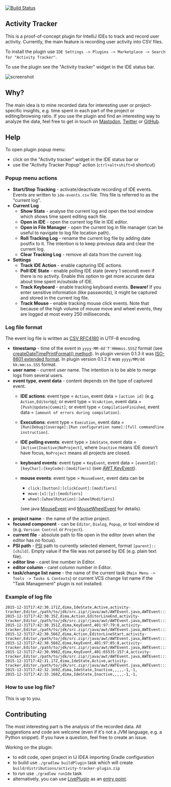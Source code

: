 [![Build Status](https://github.com/dkandalov/activity-tracker/workflows/CI/badge.svg)](https://github.com/dkandalov/activity-tracker/actions)

## Activity Tracker
This is a proof-of-concept plugin for IntelliJ IDEs to track and record user activity.
Currently, the main feature is recording user activity into CSV files.

To install the plugin use `IDE Settings -> Plugins -> Marketplace -> Search for "Activity Tracker"`.

To use the plugin see the "Activity tracker" widget in the IDE status bar.

<img src="https://raw.githubusercontent.com/dkandalov/activity-tracker/master/screenshot.png" alt="screenshot" title="screenshot" style="text-align:center"/>

## Why?
The main idea is to mine recorded data for interesting user or project-specific insights,
e.g. time spent in each part of the project or editing/browsing ratio.
If you use the plugin and find an interesting way to analyze the data, feel free to get in touch on
[Mastodon](https://mastodon.social/@dkandalov),
[Twitter](https://twitter.com/dmitrykandalov) or
[GitHub](https://github.com/dkandalov/activity-tracker/issues).

## Help
To open plugin popup menu:
 - click on the "Activity tracker" widget in the IDE status bar or
 - use the "Activity Tracker Popup" action (`ctrl+alt+shift+O` shortcut)

### Popup menu actions
 - **Start/Stop Tracking** - activate/deactivate recording of IDE events.
 Events are written to `ide-events.csv` file. This file is referred to as the "current log".
 - **Current Log**
    - **Show Stats** - analyse the current log and open the tool window which shows time spent editing each file.
    - **Open in IDE** - open the current log file in IDE editor.
    - **Open in File Manager** - open the current log in file manager
        (can be useful to navigate to log file location path).
    - **Roll Tracking Log** - rename the current log file by adding date postfix to it.
        The intention is to keep previous data and clear the current log.
    - **Clear Tracking Log** - remove all data from the current log.
 - **Settings**
    - **Track IDE Action** - enable capturing IDE actions.
    - **Poll IDE State** - enable polling IDE state (every 1 second) even if there is no activity.
        Enable this option to get more accurate data about time spent in/outside of IDE.
    - **Track Keyboard** - enable tracking keyboard events. __**Beware!**__
        If you enter sensitive information (like passwords), it might be captured and stored in the current log file.
    - **Track Mouse** - enable tracking mouse click events.
      Note that because of the high volume of mouse move and wheel events, they are logged at most every 250 milliseconds.

### Log file format
The event log file is written as [CSV RFC4180](https://tools.ietf.org/html/rfc4180) in UTF-8 encoding.

 - **timestamp** - time of the event in `yyyy-MM-dd'T'HHmmss.SSSZ` format
   (see [createDateTimePrintFormat() method](https://github.com/dkandalov/activity-tracker/blob/6ca1342e8c71c96f5f7a1c52095c61317cc78650/src/main/activitytracker/TrackerEvent.groovy#L109-L109)).
   In plugin version 0.1.3 it was [ISO-8601 extended format](https://docs.oracle.com/javase/8/docs/api/java/time/format/DateTimeFormatter.html#ISO_OFFSET_DATE_TIME).
   In plugin version 0.1.2 it was `yyyy/MM/dd kk:mm:ss.SSS` format.
 - **user name** - current user name. The intention is to be able to merge logs from several users.
 - **event type**, **event data** - content depends on the type of captured event.
    - **IDE actions**: event type = `Action`, event data = `[action id]` (e.g. `Action,EditorUp`);
                       or event type = `VcsAction`, event data = `[Push|Update|Commit]`;
                       or event type = `CompilationFinished`, event data = `[amount of errors during compilation]`.
    - **Executions**: event type = `Execution`, event data = `[Run|Debug|Coverage]:[Run configuration name]:[full commandline instruction]`.
    - **IDE polling events**: event type = `IdeState`, event data = `[Active|Inactive|NoProject]`,
      where `Inactive` means IDE doesn't have focus, `NoProject` means all projects are closed.
    - **keyboard events**: event type = `KeyEvent`, event data = `[eventId]:[keyChar]:[keyCode]:[modifiers]`
      (see [AWT KeyEvent](https://docs.oracle.com/javase/7/docs/api/java/awt/event/KeyEvent.html)).
    - **mouse events**: event type = `MouseEvent`, event data can be
        - `click:[button]:[clickCount]:[modifiers]`
        - `move:[x]:[y]:[modifiers]`
        - `wheel:[wheelRotation]:[wheelModifiers]`

      (see java [MouseEvent](https://docs.oracle.com/javase/7/docs/api/java/awt/event/MouseEvent.html)
      and [MouseWheelEvent](https://docs.oracle.com/javase/7/docs/api/java/awt/event/MouseWheelEvent.html) for details).
 - **project name** - the name of the active project.
 - **focused component** - can be `Editor`, `Dialog`, `Popup`, or tool window id (e.g. `Version Control` or `Project`).
 - **current file** - absolute path to file open in the editor (even when the editor has no focus).
 - **PSI path** - [PSI](http://www.jetbrains.org/intellij/sdk/docs/basics/architectural_overview/psi_elements.html)
                  path to currently selected element, format `[parent]::[child]`.
                  Empty value if the file was not parsed by IDE (e.g. plain text file).
 - **editor line** - caret line number in Editor.
 - **editor column** - caret column number in Editor.
 - **task/change list name** - the name of the current task (`Main Menu -> Tools -> Tasks & Contexts`) 
                               or current VCS change list name if the "Task Management" plugin is not installed.


### Example of log file
```
2015-12-31T17:42:30.171Z,dima,IdeState,Active,activity-tracker,Editor,/path/to/jdk/src.zip!/java/awt/AWTEvent.java,AWTEvent::isConsumed,450,8,
2015-12-31T17:42:30.35Z,dima,Action,EditorLineEnd,activity-tracker,Editor,/path/to/jdk/src.zip!/java/awt/AWTEvent.java,AWTEvent::isConsumed,450,8,
2015-12-31T17:42:30.351Z,dima,KeyEvent,401:97:79:8,activity-tracker,Editor,/path/to/jdk/src.zip!/java/awt/AWTEvent.java,AWTEvent::isConsumed,450,24,
2015-12-31T17:42:30.566Z,dima,Action,EditorLineStart,activity-tracker,Editor,/path/to/jdk/src.zip!/java/awt/AWTEvent.java,AWTEvent::isConsumed,450,24,
2015-12-31T17:42:30.568Z,dima,KeyEvent,401:97:85:8,activity-tracker,Editor,/path/to/jdk/src.zip!/java/awt/AWTEvent.java,AWTEvent::isConsumed,450,8,
2015-12-31T17:42:30.998Z,dima,KeyEvent,401:65535:157:4,activity-tracker,Editor,/path/to/jdk/src.zip!/java/awt/AWTEvent.java,AWTEvent::isConsumed,450,8,
2015-12-31T17:42:31.17Z,dima,IdeState,Active,activity-tracker,Editor,/path/to/jdk/src.zip!/java/awt/AWTEvent.java,AWTEvent::isConsumed,450,8,
2015-12-31T17:42:32.169Z,dima,IdeState,Inactive,,,,,-1,-1,
2015-12-31T17:42:33.168Z,dima,IdeState,Inactive,,,,,-1,-1,
```

### How to use log file?
This is up to you.

## Contributing
The most interesting part is the analysis of the recorded data.
All suggestions and code are welcome (even if it's not a JVM language, e.g. a Python snippet).
If you have a question, feel free to create an issue.

Working on the plugin:
 - to edit code, open project in IJ IDEA importing Gradle configuration 
 - to build use `./gradlew buildPlugin` task which will create `build/distributions/activity-tracker-plugin.zip`
 - to run use `./gradlew runIde` task
 - alternatively, you can use [LivePlugin](https://github.com/dkandalov/live-plugin) 
 as an [entry point](https://github.com/dkandalov/live-plugin/wiki/Liveplugin-as-an-entry-point-for-standard-plugins).
